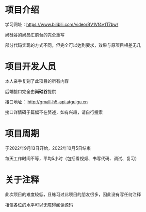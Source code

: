 # 项目介绍

学习网址：https://www.bilibili.com/video/BV1Vf4y1T7bw/

尚硅谷的尚品汇前台的完全重写

部分代码实现的方式不同，但完全可以达到要求，效果与原项目相差无几

# 项目开发人员

本人亲手复刻了此项目的所有内容

后端接口完全由**尚硅谷**提供

接口地址： http://gmall-h5-api.atguigu.cn

接口详情碍于篇幅不在赘述，如有兴趣，请自行搜索

# 项目周期

于2022年9月13日开始，2022年10月5日结束

每天工作时间不等，平均5小时（包括看视频、书写代码、调试、复习）

# 关于注释

此次项目的难度较低，且练习过此项目的朋友很多，因此没有写任何注释

相信各位的水平可以无障碍阅读源码

